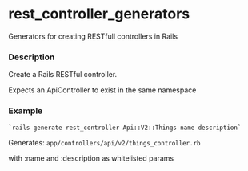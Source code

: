 rest_controller_generators
==========================

Generators for creating RESTfull controllers in Rails

### Description
Create a Rails RESTful controller.

Expects an ApiController to exist in the same namespace

### Example
    `rails generate rest_controller Api::V2::Things name description`

Generates:
`app/controllers/api/v2/things_controller.rb`

with :name and :description as whitelisted params
